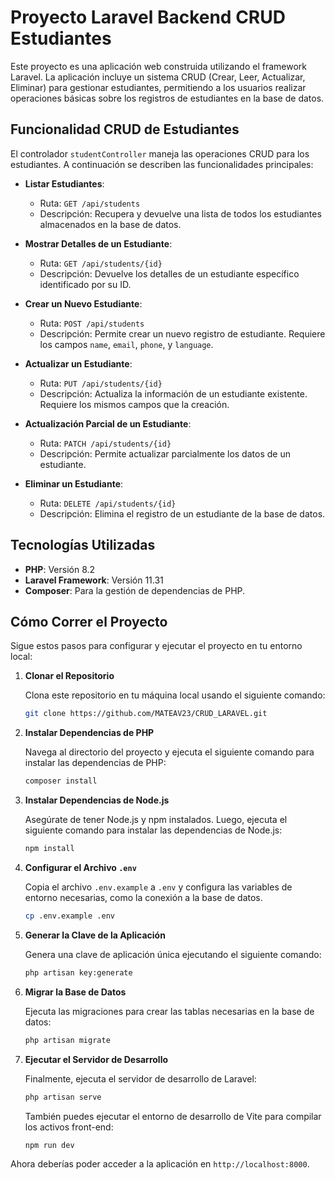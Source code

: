 # Proyecto Laravel Backend CRUD Estudiantes

Este proyecto es una aplicación web construida utilizando el framework Laravel. La aplicación incluye un sistema CRUD (Crear, Leer, Actualizar, Eliminar) para gestionar estudiantes, permitiendo a los usuarios realizar operaciones básicas sobre los registros de estudiantes en la base de datos.

## Funcionalidad CRUD de Estudiantes

El controlador `studentController` maneja las operaciones CRUD para los estudiantes. A continuación se describen las funcionalidades principales:

- **Listar Estudiantes**: 
  - Ruta: `GET /api/students`
  - Descripción: Recupera y devuelve una lista de todos los estudiantes almacenados en la base de datos.

- **Mostrar Detalles de un Estudiante**:
  - Ruta: `GET /api/students/{id}`
  - Descripción: Devuelve los detalles de un estudiante específico identificado por su ID.

- **Crear un Nuevo Estudiante**:
  - Ruta: `POST /api/students`
  - Descripción: Permite crear un nuevo registro de estudiante. Requiere los campos `name`, `email`, `phone`, y `language`.

- **Actualizar un Estudiante**:
  - Ruta: `PUT /api/students/{id}`
  - Descripción: Actualiza la información de un estudiante existente. Requiere los mismos campos que la creación.

- **Actualización Parcial de un Estudiante**:
  - Ruta: `PATCH /api/students/{id}`
  - Descripción: Permite actualizar parcialmente los datos de un estudiante.

- **Eliminar un Estudiante**:
  - Ruta: `DELETE /api/students/{id}`
  - Descripción: Elimina el registro de un estudiante de la base de datos.

## Tecnologías Utilizadas

- **PHP**: Versión 8.2
- **Laravel Framework**: Versión 11.31
- **Composer**: Para la gestión de dependencias de PHP.

## Cómo Correr el Proyecto

Sigue estos pasos para configurar y ejecutar el proyecto en tu entorno local:

1. **Clonar el Repositorio**

   Clona este repositorio en tu máquina local usando el siguiente comando:

   ```bash
   git clone https://github.com/MATEAV23/CRUD_LARAVEL.git
   ```

2. **Instalar Dependencias de PHP**

   Navega al directorio del proyecto y ejecuta el siguiente comando para instalar las dependencias de PHP:

   ```bash
   composer install
   ```

3. **Instalar Dependencias de Node.js**

   Asegúrate de tener Node.js y npm instalados. Luego, ejecuta el siguiente comando para instalar las dependencias de Node.js:

   ```bash
   npm install
   ```

4. **Configurar el Archivo `.env`**

   Copia el archivo `.env.example` a `.env` y configura las variables de entorno necesarias, como la conexión a la base de datos.

   ```bash
   cp .env.example .env
   ```

5. **Generar la Clave de la Aplicación**

   Genera una clave de aplicación única ejecutando el siguiente comando:

   ```bash
   php artisan key:generate
   ```

6. **Migrar la Base de Datos**

   Ejecuta las migraciones para crear las tablas necesarias en la base de datos:

   ```bash
   php artisan migrate
   ```

7. **Ejecutar el Servidor de Desarrollo**

   Finalmente, ejecuta el servidor de desarrollo de Laravel:

   ```bash
   php artisan serve
   ```

   También puedes ejecutar el entorno de desarrollo de Vite para compilar los activos front-end:

   ```bash
   npm run dev
   ```

Ahora deberías poder acceder a la aplicación en `http://localhost:8000`.

